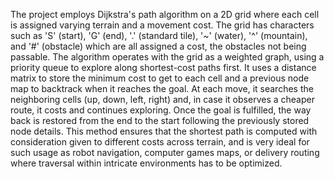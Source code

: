 The project employs Dijkstra's path algorithm on a 2D grid where each cell is assigned varying terrain and a movement cost. The grid has characters such as 'S' (start), 'G' (end), '.' (standard tile), '~' (water), '^' (mountain), and '#' (obstacle) which are all assigned a cost, the obstacles not being passable. The algorithm operates with the grid as a weighted graph, using a priority queue to explore along shortest-cost paths first. It uses a distance matrix to store the minimum cost to get to each cell and a previous node map to backtrack when it reaches the goal. At each move, it searches the neighboring cells (up, down, left, right) and, in case it observes a cheaper route, it costs and continues exploring. Once the goal is fulfilled, the way back is restored from the end to the start following the previously stored node details. This method ensures that the shortest path is computed with consideration given to different costs across terrain, and is very ideal for such usage as robot navigation, computer games maps, or delivery routing where traversal within intricate environments has to be optimized.
